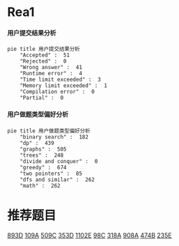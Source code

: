 # Rea1

<!-- tabs:start -->



#### **用户提交结果分析**

```mermaid
pie title 用户提交结果分析
    "Accepted" :  51
    "Rejected" :  0
    "Wrong answer" :  41
    "Runtime error" :  4
    "Time limit exceeded" :  3
    "Memory limit exceeded" :  1
    "Compilation error" :  0
    "Partial" :  0
```

#### **用户做题类型偏好分析**

```mermaid
pie title 用户做题类型偏好分析
    "binary search" :  182
    "dp" :  439
    "graphs" :  505
    "trees" :  248
    "divide and conquer" :  0
    "greedy" :  674
    "two pointers" :  85
    "dfs and similar" :  262
    "math" :  262
```



<!-- tabs:end -->
# 推荐题目
[893D](https://codeforces.com/contest/893/problem/D)
[109A](https://codeforces.com/contest/109/problem/A)
[509C](https://codeforces.com/contest/509/problem/C)
[353D](https://codeforces.com/contest/353/problem/D)
[1102E](https://codeforces.com/contest/1102/problem/E)
[98C](https://codeforces.com/contest/98/problem/C)
[318A](https://codeforces.com/contest/318/problem/A)
[908A](https://codeforces.com/contest/908/problem/A)
[474B](https://codeforces.com/contest/474/problem/B)
[235E](https://codeforces.com/contest/235/problem/E)
